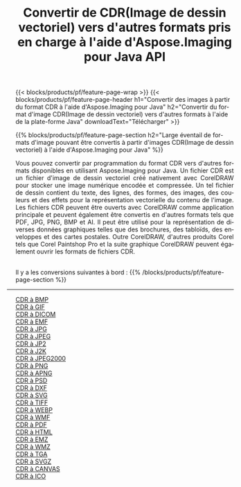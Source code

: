 ﻿---
title: Convertir de CDR(Image de dessin vectoriel) vers d'autres formats pris en charge à l'aide d'Aspose.Imaging pour Java API 
weight: 3920
url: /fr/java/conversion/from/cdr 
lang: fr
langdirlevel: 2
locales: zh-hans,ja,it,ru,de,es,fr,nl,id,lt,pl,pt,vi,tr,ko,zh-hant,ar,hi,th,sv,cs,uk,he
description: Aspose.Imaging peut facilement convertir de CDR(Image de dessin vectoriel) vers d'autres formats à l'aide de la plate-forme Java
---

{{< blocks/products/pf/feature-page-wrap >}}
{{< blocks/products/pf/feature-page-header h1="Convertir des images à partir du format CDR à l'aide d'Aspose.Imaging pour Java" h2="Convertir du format d'image CDR(Image de dessin vectoriel) vers d'autres formats à l'aide de la plate-forme Java" downloadText="Télécharger" >}}


{{% blocks/products/pf/feature-page-section  h2="Large éventail de formats d'image pouvant être convertis à partir d'images CDR(Image de dessin vectoriel) à l'aide d'Aspose.Imaging pour Java" %}}
<p align=justify>Vous pouvez convertir par programmation du format CDR vers d'autres formats disponibles en utilisant
Aspose.Imaging pour Java. Un fichier CDR est un fichier d'image de dessin vectoriel créé nativement avec CorelDRAW pour stocker une image numérique encodée et compressée. Un tel fichier de dessin contient du texte, des lignes, des formes, des images, des couleurs et des effets pour la représentation vectorielle du contenu de l'image. Les fichiers CDR peuvent être ouverts avec CorelDRAW comme application principale et peuvent également être convertis en d'autres formats tels que PDF, JPG, PNG, BMP et AI. Il peut être utilisé pour la représentation de diverses données graphiques telles que des brochures, des tabloïds, des enveloppes et des cartes postales. Outre CorelDRAW, d'autres produits Corel tels que Corel Paintshop Pro et la suite graphique CorelDRAW peuvent également ouvrir les formats de fichiers CDR.</p>
<br/>
Il y a les conversions suivantes à bord :
{{% /blocks/products/pf/feature-page-section %}}
<div class="container-fluid productfamilypage bg-gray">
    <div class="convertypes bg-gray agp-content section">
        <div class="container">
		<hr style="margin-left:-20px;"/>
		<div class="row other-converters">
		    <div class='col-md-2 other-converter remove-lp remove-rp'><a href="/imaging/fr/java/conversion/cdr-to-bmp" >CDR à BMP</a></div><div class='col-md-2 other-converter remove-lp remove-rp'><a href="/imaging/fr/java/conversion/cdr-to-gif" >CDR à GIF</a></div><div class='col-md-2 other-converter remove-lp remove-rp'><a href="/imaging/fr/java/conversion/cdr-to-dicom" >CDR à DICOM</a></div><div class='col-md-2 other-converter remove-lp remove-rp'><a href="/imaging/fr/java/conversion/cdr-to-emf" >CDR à EMF</a></div><div class='col-md-2 other-converter remove-lp remove-rp'><a href="/imaging/fr/java/conversion/cdr-to-jpg" >CDR à JPG</a></div><div class='col-md-2 other-converter remove-lp remove-rp'><a href="/imaging/fr/java/conversion/cdr-to-jpeg" >CDR à JPEG</a></div><div class='col-md-2 other-converter remove-lp remove-rp'><a href="/imaging/fr/java/conversion/cdr-to-jp2" >CDR à JP2</a></div><div class='col-md-2 other-converter remove-lp remove-rp'><a href="/imaging/fr/java/conversion/cdr-to-j2k" >CDR à J2K</a></div><div class='col-md-2 other-converter remove-lp remove-rp'><a href="/imaging/fr/java/conversion/cdr-to-jpeg2000" >CDR à JPEG2000</a></div><div class='col-md-2 other-converter remove-lp remove-rp'><a href="/imaging/fr/java/conversion/cdr-to-png" >CDR à PNG</a></div><div class='col-md-2 other-converter remove-lp remove-rp'><a href="/imaging/fr/java/conversion/cdr-to-apng" >CDR à APNG</a></div><div class='col-md-2 other-converter remove-lp remove-rp'><a href="/imaging/fr/java/conversion/cdr-to-psd" >CDR à PSD</a></div><div class='col-md-2 other-converter remove-lp remove-rp'><a href="/imaging/fr/java/conversion/cdr-to-dxf" >CDR à DXF</a></div><div class='col-md-2 other-converter remove-lp remove-rp'><a href="/imaging/fr/java/conversion/cdr-to-svg" >CDR à SVG</a></div><div class='col-md-2 other-converter remove-lp remove-rp'><a href="/imaging/fr/java/conversion/cdr-to-tiff" >CDR à TIFF</a></div><div class='col-md-2 other-converter remove-lp remove-rp'><a href="/imaging/fr/java/conversion/cdr-to-webp" >CDR à WEBP</a></div><div class='col-md-2 other-converter remove-lp remove-rp'><a href="/imaging/fr/java/conversion/cdr-to-wmf" >CDR à WMF</a></div><div class='col-md-2 other-converter remove-lp remove-rp'><a href="/imaging/fr/java/conversion/cdr-to-pdf" >CDR à PDF</a></div><div class='col-md-2 other-converter remove-lp remove-rp'><a href="/imaging/fr/java/conversion/cdr-to-html" >CDR à HTML</a></div><div class='col-md-2 other-converter remove-lp remove-rp'><a href="/imaging/fr/java/conversion/cdr-to-emz" >CDR à EMZ</a></div><div class='col-md-2 other-converter remove-lp remove-rp'><a href="/imaging/fr/java/conversion/cdr-to-wmz" >CDR à WMZ</a></div><div class='col-md-2 other-converter remove-lp remove-rp'><a href="/imaging/fr/java/conversion/cdr-to-tga" >CDR à TGA</a></div><div class='col-md-2 other-converter remove-lp remove-rp'><a href="/imaging/fr/java/conversion/cdr-to-svgz" >CDR à SVGZ</a></div><div class='col-md-2 other-converter remove-lp remove-rp'><a href="/imaging/fr/java/conversion/cdr-to-canvas" >CDR à CANVAS</a></div><div class='col-md-2 other-converter remove-lp remove-rp'><a href="/imaging/fr/java/conversion/cdr-to-ico" >CDR à ICO</a></div>
                </div>
        </div>
    </div>
</div>
<br/>

